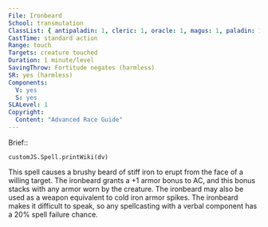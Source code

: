 ```yaml
---
File: Ironbeard
School: transmutation
ClassList: { antipaladin: 1, cleric: 1, oracle: 1, magus: 1, paladin: 1, ranger: 1 }
CastTime: standard action
Range: touch
Targets: creature touched
Duration: 1 minute/level
SavingThrow: Fortitude negates (harmless)
SR: yes (harmless)
Components:
  V: yes
  S: yes
SLALevel: 1
Copyright:
  Content: "Advanced Race Guide"
---
```

Brief:: 

```dataviewjs
customJS.Spell.printWiki(dv)
```

This spell causes a brushy beard of stiff iron to erupt from the face of a willing target. The ironbeard grants a +1 armor bonus to AC, and this bonus stacks with any armor worn by the creature. The ironbeard may also be used as a weapon equivalent to cold iron armor spikes. The ironbeard makes it difficult to speak, so any spellcasting with a verbal component has a 20% spell failure chance.
